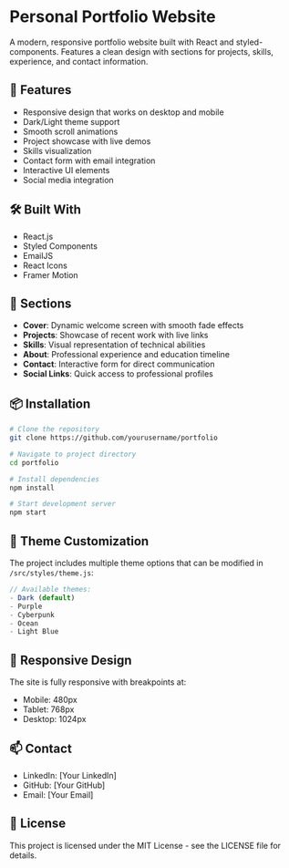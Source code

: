 # Personal Portfolio Website

A modern, responsive portfolio website built with React and styled-components. Features a clean design with sections for projects, skills, experience, and contact information.

## 🚀 Features

- Responsive design that works on desktop and mobile
- Dark/Light theme support
- Smooth scroll animations
- Project showcase with live demos
- Skills visualization
- Contact form with email integration
- Interactive UI elements
- Social media integration

## 🛠️ Built With

- React.js
- Styled Components
- EmailJS
- React Icons
- Framer Motion

## 🎯 Sections

- **Cover**: Dynamic welcome screen with smooth fade effects
- **Projects**: Showcase of recent work with live links
- **Skills**: Visual representation of technical abilities
- **About**: Professional experience and education timeline
- **Contact**: Interactive form for direct communication
- **Social Links**: Quick access to professional profiles

## 📦 Installation

```bash
# Clone the repository
git clone https://github.com/yourusername/portfolio

# Navigate to project directory
cd portfolio

# Install dependencies
npm install

# Start development server
npm start
```

## 🎨 Theme Customization

The project includes multiple theme options that can be modified in `/src/styles/theme.js`:

```javascript
// Available themes:
- Dark (default)
- Purple
- Cyberpunk
- Ocean
- Light Blue
```

## 📱 Responsive Design

The site is fully responsive with breakpoints at:
- Mobile: 480px
- Tablet: 768px
- Desktop: 1024px

## 📫 Contact

- LinkedIn: [Your LinkedIn]
- GitHub: [Your GitHub]
- Email: [Your Email]

## 📄 License

This project is licensed under the MIT License - see the LICENSE file for details.